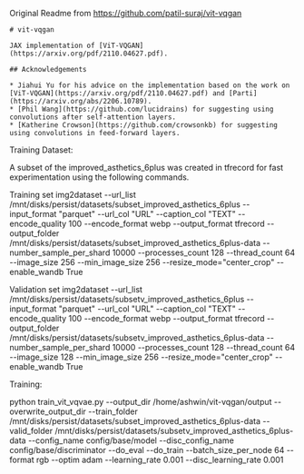 Original Readme from https://github.com/patil-suraj/vit-vqgan

    # vit-vqgan

    JAX implementation of [ViT-VQGAN](https://arxiv.org/pdf/2110.04627.pdf).

    ## Acknowledgements

    * Jiahui Yu for his advice on the implementation based on the work on [ViT-VQGAN](https://arxiv.org/pdf/2110.04627.pdf) and [Parti](https://arxiv.org/abs/2206.10789).
    * [Phil Wang](https://github.com/lucidrains) for suggesting using convolutions after self-attention layers.
    * [Katherine Crowson](https://github.com/crowsonkb) for suggesting using convolutions in feed-forward layers.

Training Dataset:

A subset of the improved_asthetics_6plus was created in tfrecord for fast experimentation using the following commands.

Training set
img2dataset --url_list /mnt/disks/persist/datasets/subset_improved_asthetics_6plus --input_format "parquet" --url_col "URL" --caption_col "TEXT" --encode_quality 100 --encode_format webp --output_format tfrecord --output_folder /mnt/disks/persist/datasets/subset_improved_asthetics_6plus-data --number_sample_per_shard 10000 --processes_count 128 --thread_count 64 --image_size 256 --min_image_size 256  --resize_mode="center_crop" --enable_wandb True

Validation set
img2dataset --url_list /mnt/disks/persist/datasets/subsetv_improved_asthetics_6plus --input_format "parquet" --url_col "URL" --caption_col "TEXT" --encode_quality 100 --encode_format webp --output_format tfrecord --output_folder /mnt/disks/persist/datasets/subsetv_improved_asthetics_6plus-data --number_sample_per_shard 10000 --processes_count 128 --thread_count 64 --image_size 128 --min_image_size 256 --resize_mode="center_crop" --enable_wandb True

Training:

python train_vit_vqvae.py     --output_dir /home/ashwin/vit-vqgan/output --overwrite_output_dir     --train_folder /mnt/disks/persist/datasets/subset_improved_asthetics_6plus-data    --valid_folder /mnt/disks/persist/datasets/subsetv_improved_asthetics_6plus-data     --config_name config/base/model     --disc_config_name config/base/discriminator     --do_eval --do_train     --batch_size_per_node 64     --format rgb     --optim adam     --learning_rate 0.001 --disc_learning_rate 0.001